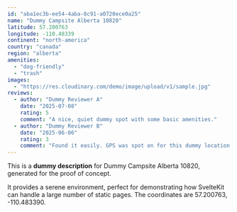 ```yaml
---
id: "aba1ec3b-ee54-4aba-8c91-a0720ece0a25"
name: "Dummy Campsite Alberta 10820"
latitude: 57.200763
longitude: -110.48339
continent: "north-america"
country: "canada"
region: "alberta"
amenities:
  - "dog-friendly"
  - "trash"
images:
  - "https://res.cloudinary.com/demo/image/upload/v1/sample.jpg"
reviews:
  - author: "Dummy Reviewer A"
    date: "2025-07-08"
    rating: 5
    comment: "A nice, quiet dummy spot with some basic amenities."
  - author: "Dummy Reviewer B"
    date: "2025-06-06"
    rating: 3
    comment: "Found it easily. GPS was spot on for this dummy location."
---
```


This is a **dummy description** for Dummy Campsite Alberta 10820, generated for the proof of concept.

It provides a serene environment, perfect for demonstrating how SvelteKit can handle a large number of static pages. The coordinates are 57.200763, -110.483390.
